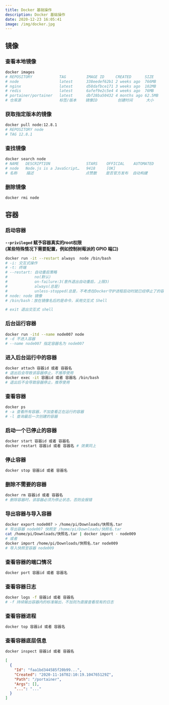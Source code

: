 ```yaml
---
title: Docker 基础操作
description: Docker 基础操作
date: 2020-12-23 16:05:41
image: /img/docker.jpg
---
```



## 镜像

### 查看本地镜像

```bash
docker images
# REPOSITORY    		TAG    		IMAGE ID     CREATED      SIZE
# node          		latest 		338eedef62b1 2 weeks ago  766MB
# nginx         		latest 		d58dafbce171 3 weeks ago  102MB
# redis         		latest 		6afef9e2c5e4 4 weeks ago  76MB
# portainer/portainer   latest 		dbf28ba50432 4 months ago 62.5MB
# 仓库源				  标签/版本    镜像ID			创建时间	  大小
```

### 获取指定版本的镜像

```bash
docker pull node:12.8.1
# REPOSITORY node
# TAG 12.8.1
```

### 查找镜像

```bash
docker search node
# NAME   DESCRIPTION                STARS    OFFICIAL  	 AUTOMATED
# node   Node.js is a JavaScript…   9418     [OK]                
# 名称    描述						 点赞数    是否官方发布  自动构建
```

### 删除镜像

```bash
docker rmi node
```

## 容器

### 启动容器

<n-alert type="info">**`--privileged` 赋予容器真实的root权限 <br/> (某些特殊情况下需要配置，例如控制树莓派的 GPIO 端口)**</n-alert>

```bash
docker run -it --restart always  node /bin/bash
# -i: 交互式操作
# -t: 终端
# --restart: 自动重启策略
#            no(默认)
#            on-failure:3(意外退出自动重启，上限3)
#            always(总是)
#            unless-stopped(总是，不考虑在Docker守护进程启动时就已经停止了的容器)
# node: node 镜像
# /bin/bash：放在镜像名后的是命令，采用交互式 Shell

# exit 退出交互式 shell
```

### 后台运行容器

```bash
docker run -itd --name node007 node
# -d 不进入容器
# --name node007 指定容器名为 node007
```

### 进入后台运行中的容器

```bash
docker attach 容器id 或者 容器名
# 退出后会导致该容器停止，不推荐使用
docker exec -it 容器id 或者 容器名 /bin/bash
# 退出后不会导致容器停止，推荐使用
```

### 查看容器

```bash
docker ps
# -a 查看所有容器，不加查看正在运行的容器
# -l 查询最后一次创建的容器
```

### 启动一个已停止的容器

```bash
docker start 容器id 或者 容器名
docker restart 容器id 或者 容器名 # 效果同上
```

### 停止容器

```bash
docker stop 容器id 或者 容器名
```

### 删除不需要的容器

```bash
docker rm 容器id 或者 容器名
# 删除容器时，该容器必须为停止状态，否则会报错
```

### 导出容器与导入容器

```bash
docker export node007 > /home/pi/Downloads/快照名.tar
# 导出容器 node007 快照至 /home/pi/Downloads/快照名.tar
cat /home/pi/Downloads/快照名.tar | docker import - node009
# 或者
docker import /home/pi/Downloads/快照名.tar node009
# 导入快照至容器 node009
```

### 查看容器的端口情况

```bash
docker port 容器id 或者 容器名
```

### 查看容器日志

```bash
docker logs -f 容器id 或者 容器名
# -f 持续输出容器内的标准输出，不加则为直接查看现有的日志
```

### 查看容器进程

```bash
docker top 容器id 或者 容器名
```

### 查看容器底层信息

```bash
docker inspect 容器id 或者 容器名
```

```json
[
  {
    "Id": "faa1bd344585f20b99...",
    "Created": "2020-11-16T02:10:19.104765129Z",
    "Path": "/portainer",
    "Args": [],
    "...": "..."
  }
]
```
